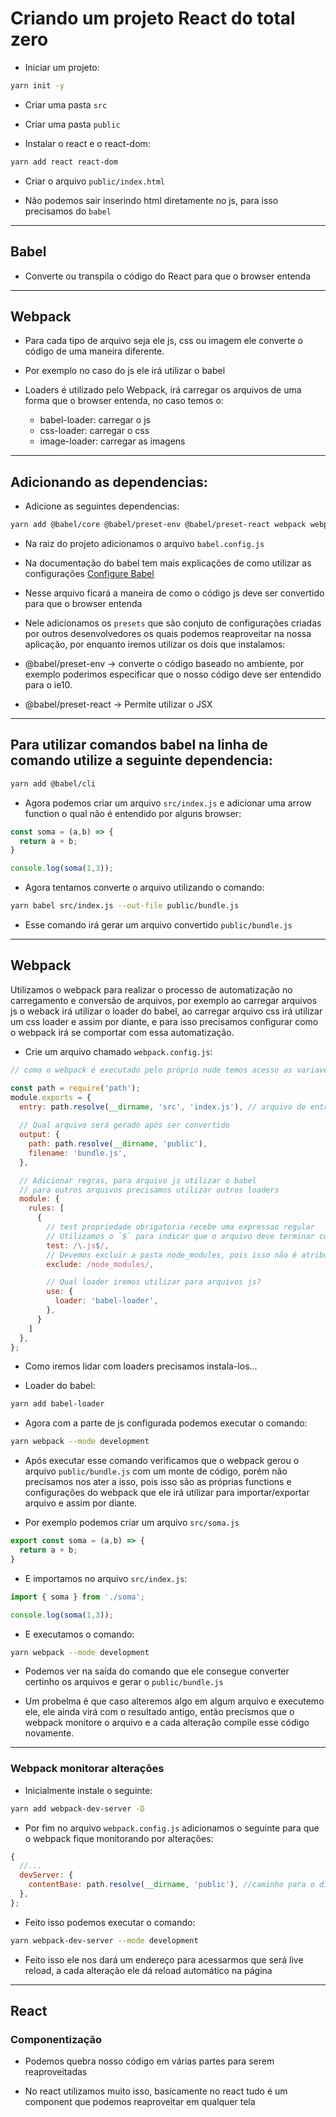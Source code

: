 # Criando um projeto React do total zero

- Iniciar um projeto:

```bash
yarn init -y
```

- Criar uma pasta `src`

- Criar uma pasta `public`

- Instalar o react e o react-dom:

```bash
yarn add react react-dom
```

- Criar o arquivo `public/index.html`

- Não podemos sair inserindo html diretamente no js, para isso precisamos do `babel`

---

## Babel

- Converte ou transpila o código do React para que o browser entenda

---

## Webpack

- Para cada tipo de arquivo seja ele js, css ou imagem ele converte o código de uma maneira diferente.
- Por exemplo no caso do js ele irá utilizar o babel

- Loaders é utilizado pelo Webpack, irá carregar os arquivos de uma forma que o browser entenda, no caso temos o:

  - babel-loader: carregar o js
  - css-loader: carregar o css
  - image-loader: carregar as imagens

---

## Adicionando as dependencias:

- Adicione as seguintes dependencias:

```bash
yarn add @babel/core @babel/preset-env @babel/preset-react webpack webpack-cli
```

- Na raiz do projeto adicionamos o arquivo `babel.config.js`
- Na documentação do babel tem mais explicações de como utilizar as configurações [Configure Babel](https://babeljs.io/docs/en/configuration)
- Nesse arquivo ficará a maneira de como o código js deve ser convertido para que o browser entenda
- Nele adicionamos os `presets` que são conjuto de configurações criadas por outros desenvolvedores os quais podemos reaproveitar na nossa aplicação, por enquanto iremos utilizar os dois que instalamos:

- @babel/preset-env -> converte o código baseado no ambiente, por exemplo poderimos especificar que o nosso código deve ser entendido para o ie10.

- @babel/preset-react -> Permite utilizar o JSX

---

## Para utilizar comandos babel na linha de comando utilize a seguinte dependencia:

```bash
yarn add @babel/cli
```

- Agora podemos criar um arquivo `src/index.js` e adicionar uma arrow function o qual não é entendido por alguns browser:

```js
const soma = (a,b) => {
  return a + b;
}

console.log(soma(1,3));
```

- Agora tentamos converte o arquivo utilizando o comando:

```bash
yarn babel src/index.js --out-file public/bundle.js
```

- Esse comando irá gerar um arquivo convertido `public/bundle.js`

---

## Webpack

Utilizamos o webpack para realizar o processo de automatização no carregamento e conversão de arquivos,
por exemplo ao carregar arquivos js o weback irá utilizar o loader do babel, ao carregar arquivo css irá utilizar um css loader e assim por diante, e para isso precisamos configurar como o webpack irá se comportar com essa automatização.

- Crie um arquivo chamado `webpack.config.js`:

```js
// como o webpack é executado pelo próprio node temos acesso as variaveis do node:

const path = require('path');
module.exports = {
  entry: path.resolve(__dirname, 'src', 'index.js'), // arquivo de entrada, o primeiro arquivo js que será executado na aplicação
  
  // Qual arquivo será gerado após ser convertido
  output: {
    path: path.resolve(__dirname, 'public'),
    filename: 'bundle.js',
  },

  // Adicionar regras, para arquivo js utilizar o babel
  // para outros arquivos precisamos utilizar outros loaders
  module: {
    rules: [
      {
        // test propriedade obrigatoria recebe uma expressao regular
        // Utilizamos o `$` para indicar que o arquivo deve terminar com essa extensao e mais nada após isso 
        test: /\.js$/,
        // Devemos excluir a pasta node_modules, pois isso não é atribuição desse webpack
        exclude: /node_modules/, 

        // Qual loader iremos utilizar para arquivos js?
        use: {
          loader: 'babel-loader',
        },
      }
    ]
  },
};

```

- Como iremos lidar com loaders precisamos instala-los...

- Loader do babel:

```bash
yarn add babel-loader
```

- Agora com a parte de js configurada podemos executar o comando:

```bash
yarn webpack --mode development
```

- Após executar esse comando verificamos que o webpack gerou o arquivo `public/bundle.js` com um monte de código, porém não precisamos nos ater a isso, pois isso são as próprias functions e configurações do webpack que ele irá utilizar para importar/exportar arquivo e assim por diante.

- Por exemplo podemos criar um arquivo `src/soma.js`

```js
export const soma = (a,b) => {
  return a + b;
}
```

- E importamos no arquivo `src/index.js`:

```js
import { soma } from './soma';

console.log(soma(1,3));
```

- E executamos o comando:

```bash
yarn webpack --mode development
```

- Podemos ver na saída do comando que ele consegue converter certinho os arquivos e gerar o `public/bundle.js`


- Um probelma é que caso alteremos algo em algum arquivo e executemo ele, ele ainda virá com o resultado antigo, então precismos que o webpack monitore o arquivo e a cada alteração compile esse código novamente.

---

### Webpack monitorar alterações

- Inicialmente instale o seguinte:

```bash
yarn add webpack-dev-server -D
```

- Por fim no arquivo `webpack.config.js` adicionamos o seguinte para que o webpack fique monitorando por alterações:

```js
{
  //...
  devServer: {
    contentBase: path.resolve(__dirname, 'public'), //caminho para o diretorio publico
  },
};
```

- Feito isso podemos executar o comando:

```bash
yarn webpack-dev-server --mode development
```

- Feito isso ele nos dará um endereço para acessarmos que será live reload, a cada alteração ele dá reload automático na página

---

## React

### Componentização

- Podemos quebra nosso código em várias partes para serem reaproveitadas

- No react utilizamos muito isso, basicamente no react tudo é um component que podemos reaproveitar em qualquer tela
